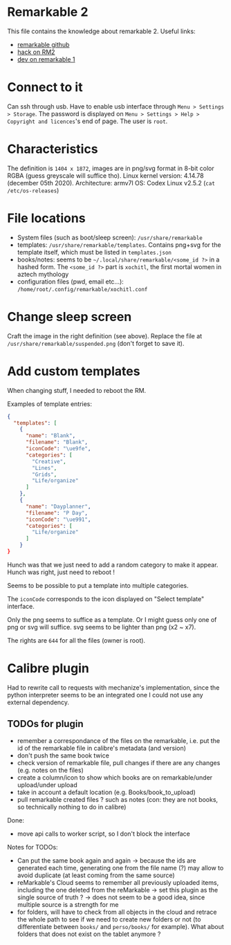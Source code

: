 # Remarkable 2

This file contains the knowledge about remarkable 2.
Useful links:
* [remarkable github](https://github.com/reMarkable)
* [hack on RM2](https://github.com/reHackable/awesome-reMarkable)
* [dev on remarkable 1](https://dragly.org/2017/12/01/developing-for-the-remarkable/)

# Connect to it

Can ssh through usb. Have to enable usb interface through `Menu > Settings > Storage`. The password is displayed on `Menu > Settings > Help > Copyright and licences`'s end of page. The user is `root`.

# Characteristics

The definition is `1404 x 1872`, images are in png/svg format in 8-bit color RGBA (guess greyscale will suffice tho).
Linux kernel version: 4.14.78 (december 05th 2020).
Architecture: armv7l
OS: Codex Linux v2.5.2 (`cat /etc/os-releases`)

# File locations

* System files (such as boot/sleep screen): `/usr/share/remarkable`
* templates: `/usr/share/remarkable/templates`. Contains png+svg for the template itself, which must be listed in `templates.json`
* books/notes: seems to be `~/.local/share/remarkable/<some_id ?>` in a hashed form. The `<some_id ?>` part is `xochitl`, the first mortal women in aztech mythology
* configuration files (pwd, email etc...): `/home/root/.config/remarkable/xochitl.conf`

# Change sleep screen

Craft the image in the right definition (see above). Replace the file at `/usr/share/remarkable/suspended.png` (don't forget to save it).

# Add custom templates

When changing stuff, I needed to reboot the RM.

Examples of template entries:
```json
{
  "templates": [
    {
      "name": "Blank",
      "filename": "Blank",
      "iconCode": "\ue9fe",
      "categories": [
        "Creative",
        "Lines",
        "Grids",
        "Life/organize"
      ]
    },
    {
      "name": "Dayplanner",
      "filename": "P Day",
      "iconCode": "\ue991",
      "categories": [
        "Life/organize"
      ]
    }
}
```

Hunch was that we just need to add a random category to make it appear. Hunch was right, just need to reboot !

Seems to be possible to put a template into multiple categories.

The `iconCode` corresponds to the icon displayed on "Select template" interface.

Only the png seems to suffice as a template. Or I might guess only one of png or svg will suffice. svg seems to be lighter than png (x2 ~ x7).

The rights are `644` for all the files (owner is root).

# Calibre plugin

Had to rewrite call to requests with mechanize's implementation, since the python interpreter seems to be an integrated one I could not use any external dependency.

## TODOs for plugin

* remember a correspondance of the files on the remarkable, i.e. put the id of the remarkable file in calibre's metadata (and version)
* don't push the same book twice
* check version of remarkable file, pull changes if there are any changes (e.g. notes on the files)
* create a column/icon to show which books are on remarkable/under upload/under upload
* take in account a default location (e.g. Books/book_to_upload)
* pull remarkable created files ? such as notes (con: they are not books, so technically nothing to do in calibre)

Done:
* move api calls to worker script, so I don't block the interface

Notes for TODOs:
* Can put the same book again and again -> because the ids are generated each time, generating one from the file name (?) may allow to avoid duplicate (at least coming from the same source)
* reMarkable's Cloud seems to remember all previously uploaded items, including the one deleted from the reMarkable -> set this plugin as the single source of truth ? -> does not seem to be a good idea, since multiple source is a strength for me
* for folders, will have to check from all objects in the cloud and retrace the whole path to see if we need to create new folders or not (to differentiate between `books/` and `perso/books/` for example). What about folders that does not exist on the tablet anymore ?